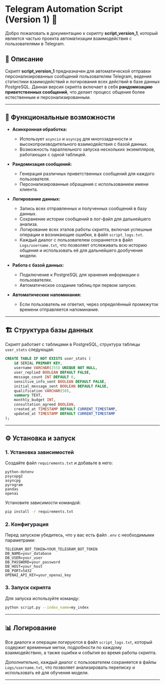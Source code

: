 # Telegram Automation Script (Version 1) 🚀

Добро пожаловать в документацию к скрипту **script_version_1**, который является частью проекта автоматизации взаимодействия с пользователями в Telegram.

## 📂 Описание

Скрипт **script_version_1** предназначен для автоматической отправки персонализированных сообщений пользователям Telegram, ведения статистики взаимодействий и логирования всех действий в базе данных PostgreSQL. Данная версия скрипта включает в себя **рандомизацию приветственных сообщений**, что делает процесс общения более естественным и персонализированным.

---

## 🔧 Функциональные возможности

- **Асинхронная обработка:**
  - Использует `asyncio` и `asyncpg` для многозадачности и высокопроизводительного взаимодействия с базой данных.
  - Возможность параллельного запуска нескольких экземпляров, работающих с одной таблицей.

- **Рандомизация сообщений:**
  - Генерация различных приветственных сообщений для каждого пользователя.
  - Персонализированные обращения с использованием имени клиента.

- **Логирование данных:**
  - Запись всех отправленных и полученных сообщений в базу данных.
  - Сохранение истории сообщений в лог-файл для дальнейшего анализа.
  - Логирование всех этапов работы скрипта, включая успешные операции и возникающие ошибки, в файл `script_logs.txt`.
  - Каждый диалог с пользователем сохраняется в файл `Logs/username.txt`, что позволяет отслеживать всю историю общения и использовать её для дальнейшего дообучения модели.

- **Работа с базой данных:**
  - Подключение к PostgreSQL для хранения информации о пользователях.
  - Автоматическое создание таблиц при первом запуске.
  
- **Автоматические напоминания:**
  - Если пользователь не ответил, через определённый промежуток времени отправляется напоминание.

---

## 🏗️ Структура базы данных

Скрипт работает с таблицами в PostgreSQL, структура таблицы `user_stats` следующая:

```sql
CREATE TABLE IF NOT EXISTS user_stats (
    id SERIAL PRIMARY KEY,
    username VARCHAR(255) UNIQUE NOT NULL,
    user_replied BOOLEAN DEFAULT FALSE,
    message_count INT DEFAULT 0,
    sensitive_info_sent BOOLEAN DEFAULT FALSE,
    initial_message_sent BOOLEAN DEFAULT FALSE,
    qualification VARCHAR(50),
    summary TEXT,
    monthly_budget INT,
    consultation_agreed BOOLEAN,
    created_at TIMESTAMP DEFAULT CURRENT_TIMESTAMP,
    updated_at TIMESTAMP DEFAULT CURRENT_TIMESTAMP
);
```

---

## ⚙️ Установка и запуск

### 1. Установка зависимостей

Создайте файл `requirements.txt` и добавьте в него:

```text
python-dotenv
psycopg2
asyncpg
pyrogram
pandas
openai
```

Установите зависимости командой:

```bash
pip install -r requirements.txt
```

### 2. Конфигурация

Перед запуском убедитесь, что у вас есть файл `.env` с необходимыми параметрами:

```env
TELEGRAM_BOT_TOKEN=YOUR_TELEGRAM_BOT_TOKEN
DB_NAME=your_database
DB_USER=your_user
DB_PASSWORD=your_password
DB_HOST=your_host
DB_PORT=5432
OPENAI_API_KEY=your_openai_key
```

### 3. Запуск скрипта

Для запуска используйте команду:

```bash
python script.py --index_name=my_index
```

---

## 📊 Логирование

Все диалоги и операции логируются в файл `script_logs.txt`, который содержит временные метки, подробности по каждому взаимодействию, а также ошибки и события во время работы скрипта. 

Дополнительно, каждый диалог с пользователем сохраняется в файлы `Logs/username.txt`, что позволяет анализировать переписку и использовать её для обучения модели.

---

